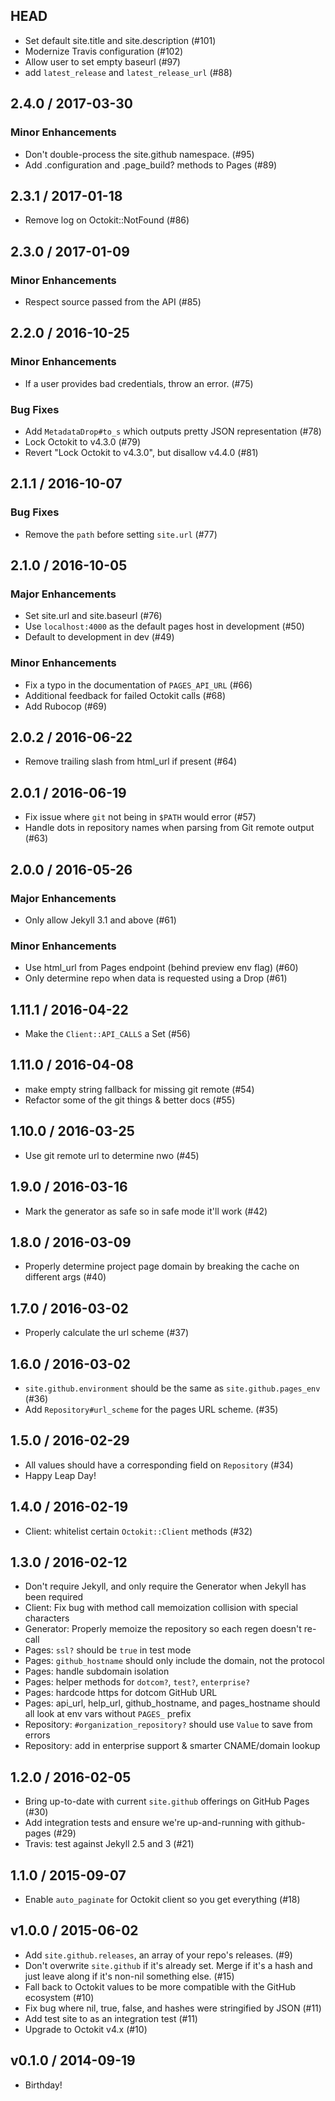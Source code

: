 ## HEAD

  * Set default site.title and site.description (#101)
  * Modernize Travis configuration (#102)
  * Allow user to set empty baseurl (#97)
  * add `latest_release` and `latest_release_url` (#88)

## 2.4.0 / 2017-03-30

### Minor Enhancements

  * Don't double-process the site.github namespace. (#95)
  * Add .configuration and .page_build? methods to Pages (#89)

## 2.3.1 / 2017-01-18

  * Remove log on Octokit::NotFound (#86)

## 2.3.0 / 2017-01-09

### Minor Enhancements

  * Respect source passed from the API (#85)

## 2.2.0 / 2016-10-25

### Minor Enhancements

  * If a user provides bad credentials, throw an error. (#75)

### Bug Fixes

  * Add `MetadataDrop#to_s` which outputs pretty JSON representation (#78)
  * Lock Octokit to v4.3.0 (#79)
  * Revert "Lock Octokit to v4.3.0", but disallow v4.4.0 (#81)

## 2.1.1 / 2016-10-07

### Bug Fixes

  * Remove the `path` before setting `site.url` (#77)

## 2.1.0 / 2016-10-05

### Major Enhancements

  * Set site.url and site.baseurl (#76)
  * Use `localhost:4000` as the default pages host in development (#50)
  * Default to development in dev (#49)

### Minor Enhancements

  * Fix a typo in the documentation of `PAGES_API_URL` (#66)
  * Additional feedback for failed Octokit calls (#68)
  * Add Rubocop (#69)

## 2.0.2 / 2016-06-22

  * Remove trailing slash from html_url if present (#64)

## 2.0.1 / 2016-06-19

  * Fix issue where `git` not being in `$PATH` would error (#57)
  * Handle dots in repository names when parsing from Git remote output (#63)

## 2.0.0 / 2016-05-26

### Major Enhancements

  * Only allow Jekyll 3.1 and above (#61)

### Minor Enhancements

  * Use html_url from Pages endpoint (behind preview env flag) (#60)
  * Only determine repo when data is requested using a Drop (#61)

## 1.11.1 / 2016-04-22

  * Make the `Client::API_CALLS` a Set (#56)

## 1.11.0 / 2016-04-08

  * make empty string fallback for missing git remote (#54)
  * Refactor some of the git things & better docs (#55)

## 1.10.0 / 2016-03-25

  * Use git remote url to determine nwo (#45)

## 1.9.0 / 2016-03-16

  * Mark the generator as safe so in safe mode it'll work (#42)

## 1.8.0 / 2016-03-09

  * Properly determine project page domain by breaking the cache on different args (#40)

## 1.7.0 / 2016-03-02

  * Properly calculate the url scheme (#37)

## 1.6.0 / 2016-03-02

  * `site.github.environment` should be the same as `site.github.pages_env` (#36)
  * Add `Repository#url_scheme` for the pages URL scheme. (#35)

## 1.5.0 / 2016-02-29

  * All values should have a corresponding field on `Repository` (#34)
  * Happy Leap Day!

## 1.4.0 / 2016-02-19

  * Client: whitelist certain `Octokit::Client` methods (#32)

## 1.3.0 / 2016-02-12

  * Don't require Jekyll, and only require the Generator when Jekyll has been required
  * Client: Fix bug with method call memoization collision with special characters
  * Generator: Properly memoize the repository so each regen doesn't re-call
  * Pages: `ssl?` should be `true` in test mode
  * Pages: `github_hostname` should only include the domain, not the protocol
  * Pages: handle subdomain isolation
  * Pages: helper methods for `dotcom?`, `test?`, `enterprise?`
  * Pages: hardcode https for dotcom GitHub URL
  * Pages: api_url, help_url, github_hostname, and pages_hostname should all look at env vars without `PAGES_` prefix
  * Repository: `#organization_repository?` should use `Value` to save from errors
  * Repository: add in enterprise support & smarter CNAME/domain lookup

## 1.2.0 / 2016-02-05

  * Bring up-to-date with current `site.github` offerings on GitHub Pages (#30)
  * Add integration tests and ensure we're up-and-running with github-pages (#29)
  * Travis: test against Jekyll 2.5 and 3 (#21)

## 1.1.0 / 2015-09-07

  * Enable `auto_paginate` for Octokit client so you get everything (#18)

## v1.0.0 / 2015-06-02

  * Add `site.github.releases`, an array of your repo's releases. (#9)
  * Don't overwrite `site.github` if it's already set. Merge if it's a hash and just leave along if it's non-nil something else. (#15)
  * Fall back to Octokit values to be more compatible with the GitHub ecosystem (#10)
  * Fix bug where nil, true, false, and hashes were stringified by JSON (#11)
  * Add test site to as an integration test (#11)
  * Upgrade to Octokit v4.x (#10)

## v0.1.0 / 2014-09-19

  * Birthday!
